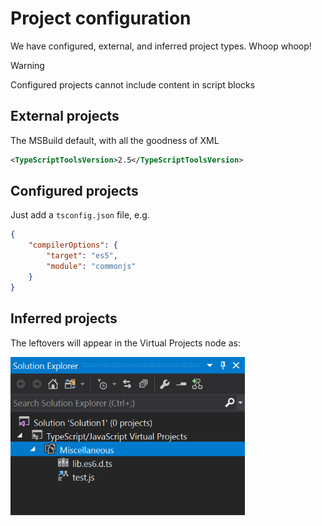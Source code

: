 # Project configuration

We have configured, external, and inferred project types. Whoop whoop!

> [!warning]
> Configured projects cannot include content in script blocks

## External projects
The MSBuild default, with all the goodness of XML

```xml
<TypeScriptToolsVersion>2.5</TypeScriptToolsVersion>
```

## Configured projects
Just add a `tsconfig.json` file, e.g.

```json
{
	"compilerOptions": {
		"target": "es5",
		"module": "commonjs"
	}
}
```

## Inferred projects
The leftovers will appear in the Virtual Projects node as:

<img src="../../images/virtualproject.png" width="375px"/>
